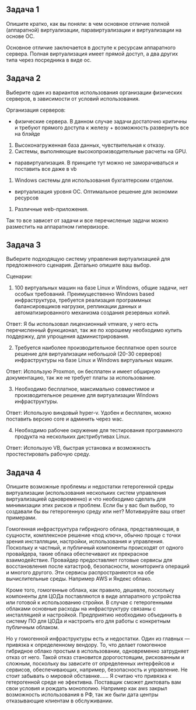## Задача 1

Опишите кратко, как вы поняли: в чем основное отличие полной (аппаратной) виртуализации, паравиртуализации и виртуализации на основе ОС.

Основное отличие заключается в доступе к ресурсам аппаратного сервера. Полная виртуализация имеет прямой доступ, а два других типа через посредника в виде ос.

## Задача 2

Выберите один из вариантов использования организации физических серверов, в зависимости от условий использования.

Организация серверов:
- физические сервера. В данном случае задачи достаточно критичны и требуют прямого доступа к железу + возможность развернуть все на блэйде
1. Высоконагруженная база данных, чувствительная к отказу.
2. Системы, выполняющие высокопроизводительные расчеты на GPU.


- паравиртуализация. В принципе тут можно не заморачиваться и поставить все даже в vb
1. Windows системы для использования бухгалтерским отделом.


- виртуализация уровня ОС. Оптимальное решение для экономии ресурсов
1. Различные web-приложения.

Так то все зависет от задачи и все перечисленые задачи можно разместить на аппаратном гипервизоре. 

## Задача 3

Выберите подходящую систему управления виртуализацией для предложенного сценария. Детально опишите ваш выбор.

Сценарии:

1. 100 виртуальных машин на базе Linux и Windows, общие задачи, нет особых требований. Преимущественно Windows based инфраструктура, требуется реализация программных балансировщиков нагрузки, репликации данных и автоматизированного механизма создания резервных копий.

Ответ: Я бы использовал лицензионный vmware, у него есть перечисленный функционал, так же по хорошему необходимо купить поддержку, для упрощения администрирования.

2. Требуется наиболее производительное бесплатное open source решение для виртуализации небольшой (20-30 серверов) инфраструктуры на базе Linux и Windows виртуальных машин. 

Ответ: Использую Proxmon, он бесплатен и имеет обширную документацию, так же не требует платы за использование.

3. Необходимо бесплатное, максимально совместимое и производительное решение для виртуализации Windows инфраструктуры.

Ответ: Использую виндовый hyper-v. Удобен и бесплатен, можно поставить версию core и админить через wac.

4. Необходимо рабочее окружение для тестирования программного продукта на нескольких дистрибутивах Linux.

Ответ: Использую VB, быстрая установка и возможность простестировать рабочую среду.
## Задача 4

Опишите возможные проблемы и недостатки гетерогенной среды виртуализации (использования нескольких систем управления виртуализацией одновременно) и что необходимо сделать для минимизации этих рисков и проблем. Если бы у вас был выбор, то создавали бы вы гетерогенную среду или нет? Мотивируйте ваш ответ примерами.

Гомогенная инфраструктура гибридного облака, представляющая, в сущности, комплексное решение «под ключ», обычно проще с точки зрения инсталляции, настройки, использования и управления. Поскольку и частный, и публичный компоненты происходят от одного провайдера, такие облака обеспечивают их прекрасное взаимодействие. Провайдер предоставляет готовые сервисы для восстановления после катастроф, безопасности, мониторинга операций и многого другого. Эти сервисы распространяются на обе вычислительные среды. Например AWS и Яндекс облако.

Кроме того, гомогенные облака, как правило, дешевле, поскольку компоненты для ЦОДа поставляются в виде аппаратного устройства или готовой к использованию стройки. В случае с гетерогенными облаками основные расходы на инфраструктуру связаны с инсталляцией и настройкой. Предприятию необходимо объединить в систему ПО для ЦОДа и настроить его для работы с конкретным публичным облаком.

Но у гомогенной инфраструктуры есть и недостатки. Один из главных — привязка к определенному вендору. То, что делает гомогенное гибридное облако простым в использовании, одновременно затрудняет отказ от него. Такой отказ становится дорогостоящим, рискованным и сложным, поскольку вы зависите от определенных интерфейсов и сервисов, обеспечивающих, например, безопасность и управление. Не стоит забывать о мировой обставнке...... Я считаю что привязка к гетерогенной среде не эфективна. Поставщик сможет диктовать вам свои условия и рождать монополию. Например как aws закрыл возможность использования в РФ, так же были дата центры отказывающие клиентам в обслуживании. 
